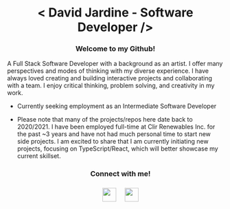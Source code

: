 <div align="center"><h1>< David Jardine - Software Developer /></h1></div>

<div style="margin-bottom: 1rem" align="center"><h3>Welcome to my Github!</h3>
</div>

A Full Stack Software Developer with a background as an artist. I offer many perspectives and modes of thinking with my diverse experience. I have always loved creating and building interactive projects and collaborating with a team. I enjoy critical thinking, problem solving, and creativity in my work.

- Currently seeking employment as an Intermediate Software Developer
- Please note that many of the projects/repos here date back to 2020/2021. I have been employed full-time at Clir Renewables Inc. for the past ~3 years and have not had much personal time to start new side projects. I am excited to share that I am currently initiating new projects, focusing on TypeScript/React, which will better showcase my current skillset.

  <div align="center">
    <h3 style="margin-bottom:1rem">Connect with me!<h3/>
    <a href="https://www.linkedin.com/in/david-jardine-a639891b7/" rel="noreferrer" target="_blank">
    <img height="32" width="32" src="https://cdn1.iconfinder.com/data/icons/logotypes/32/circle-linkedin-512.png" /></a> &nbsp;&nbsp;&nbsp;
    <a href="https://www.djardine.com/home" rel="noreferrer" target="_blank"><img height="32" width="32" src="https://www.djardine.com/favicon.ico" /></a>
  </div>
